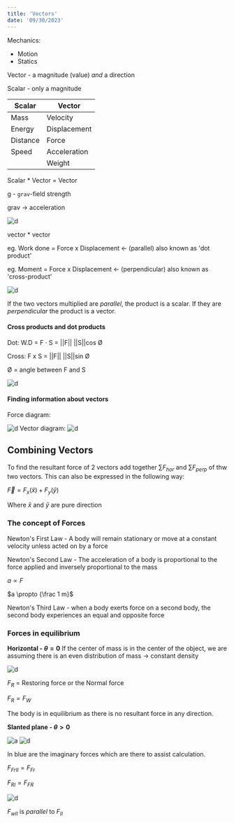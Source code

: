 ```yaml
---
title: 'Vectors'
date: '09/30/2023'
---
```



Mechanics:
- Motion 
- Statics

Vector - a magnitude (value) *and* a direction

Scalar - only a magnitude

| Scalar  | Vector   |
|-------------- | -------------- | 
| Mass     | Velocity     
| Energy | Displacement     
| Distance | Force     
| Speed | Acceleration 
|  | Weight 

Scalar * Vector = Vector

g - `grav`-field strength

grav -> acceleration


![d](/img/phys/1.jpg) 

vector * vector

eg. Work done = Force x Displacement <- (parallel) also known as 'dot product'

eg. Moment = Force x Displacement <- (perpendicular)
also known as 'cross-product'

![d](/img/phys/2.jpg) 

If the two vectors multiplied are *parallel*, the product is a scalar. If they are *perpendicular* the product is a vector.

#### Cross products and dot products

Dot: W.D = F · S = ||F|| ||S||cos Ø

Cross: F x S = ||F|| ||S||sin Ø

Ø = angle between F and S 

![d](/img/phys/3.jpg) 

#### Finding information about vectors
Force diagram:

![d](/img/phys/5.jpg) 
Vector diagram:
![d](/img/phys/4.jpg) 

## Combining Vectors
To find the resultant force of 2 vectors add together $\sum F_{hor}$ and $\sum F_{perp}$ of thw two vectors. This can also be expressed in the following way:

$\vec{F}=F_x(\hat{x})+F_y(\hat{y})$

Where $\hat{x}$ and $\hat{y}$ are pure direction

### The concept of Forces

Newton's First Law - A body will remain stationary or move at a constant velocity unless acted on by a force

Newton's Second Law - The acceleration of a body is proportional to the force applied and inversely proportional to the mass

$a \propto F$

$a \propto {\frac 1 m}$

Newton's Third Law - when a body exerts force on a second body, the second body experiences an equal and opposite force

### Forces in equilibrium

**Horizontal - $\theta = 0$**
If the center of mass is in the center of the object, we are assuming there is an even distribution of mass -> constant density

![d](/img/phys/6.jpg) 

$F_R$ = Restoring force or the Normal force

$F_R=F_W$

The body is in equilibrium as there is no resultant force in any direction.

**Slanted plane - $\theta > 0$**

![a](/img/phys/7.jpg) 
![d](/img/phys/8.jpg) 

In blue are the imaginary forces which are there to assist calculation.

${F_{FrII}} = F_{Fr}$

${F_{RI}} = F_{FR}$

![d](/img/phys/9.jpg) 

$F_{wII}$ is _parallel_ to $F_{II}$


